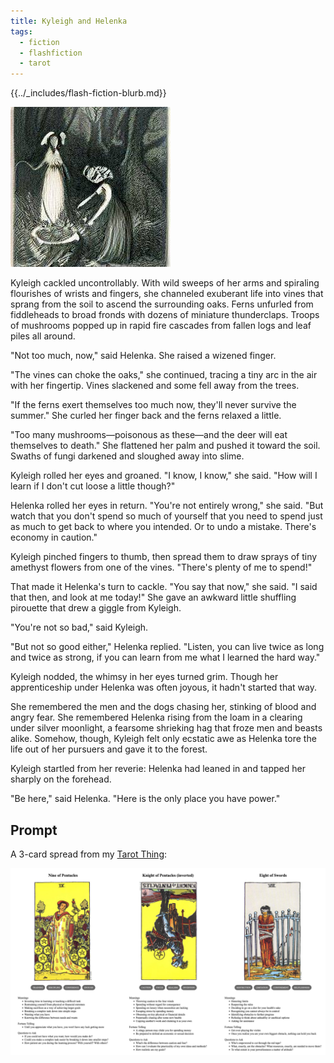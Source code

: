 ```yaml
---
title: Kyleigh and Helenka
tags:
  - fiction
  - flashfiction
  - tarot
---
```


{{../_includes/flash-fiction-blurb.md}}

<!--more-->

![](./cover.png)

Kyleigh cackled uncontrollably. With wild sweeps of her arms and spiraling flourishes of wrists and fingers, she channeled exuberant life into vines that sprang from the soil to ascend the surrounding oaks. Ferns unfurled from fiddleheads to broad fronds with dozens of miniature thunderclaps. Troops of mushrooms popped up in rapid fire cascades from fallen logs and leaf piles all around. 

"Not too much, now," said Helenka. She raised a wizened finger. 

"The vines can choke the oaks," she continued, tracing a tiny arc in the air with her fingertip. Vines slackened and some fell away from the trees. 

"If the ferns exert themselves too much now, they'll never survive the summer."  She curled her finger back and the ferns relaxed a little. 

"Too many mushrooms—poisonous as these—and the deer will eat themselves to death." She flattened her palm and pushed it toward the soil. Swaths of fungi darkened and sloughed away into slime. 

Kyleigh rolled her eyes and groaned. "I know, I know," she said. "How will I learn if I don't cut loose a little though?"

Helenka rolled her eyes in return. "You're not entirely wrong," she said. "But watch that you don't spend so much of yourself that you need to spend just as much to get back to where you intended. Or to undo a mistake. There's economy in caution."

Kyleigh pinched fingers to thumb, then spread them to draw sprays of tiny amethyst flowers from one of the vines. "There's plenty of me to spend!"

That made it Helenka's turn to cackle. "You say that now," she said. "I said that then, and look at me today!" She gave an awkward little shuffling pirouette that drew a giggle from Kyleigh. 

"You're not so bad," said Kyleigh.

"But not so good either," Helenka replied. "Listen, you can live twice as long and twice as strong, if you can learn from me what I learned the hard way."

Kyleigh nodded, the whimsy in her eyes turned grim. Though her apprenticeship under Helenka was often joyous, it hadn't started that way. 

She remembered the men and the dogs chasing her, stinking of blood and angry fear. She remembered Helenka rising from the loam in a clearing under silver moonlight, a fearsome shrieking hag that froze men and beasts alike. Somehow, though, Kyleigh felt only ecstatic awe as Helenka tore the life out of her pursuers and gave it to the forest. 

Kyleigh startled from her reverie: Helenka had leaned in and tapped her sharply on the forehead.

"Be here," said Helenka. "Here is the only place you have power."

## Prompt

A 3-card spread from my [Tarot Thing](https://lmorchard.github.io/tarot-thing/?card=Nine+of+Pentacles&card=%21Knight+of+Pentacles&card=Eight+of+Swords):

![](2022-06-07.png)
